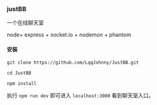 ### justBB

一个在线聊天室

node+ express + socket.io + nodemon + phantom

#### 安装

`git clone https://github.com/LqqJohnny/JustBB.git`

`cd JustBB`

`npm install`

执行 `npm run dev` 即可进入 `localhost:3000` 看到聊天室入口。

